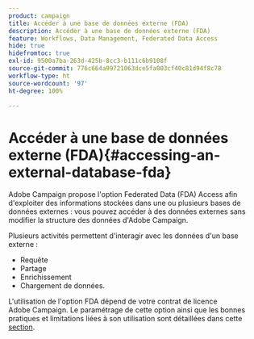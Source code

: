 ```yaml
---
product: campaign
title: Accéder à une base de données externe (FDA)
description: Accéder à une base de données externe (FDA)
feature: Workflows, Data Management, Federated Data Access
hide: true
hidefromtoc: true
exl-id: 9500a7ba-263d-425b-8cc3-b111c6b9108f
source-git-commit: 776c664a99721063dce5fa003cf40c81d94f8c78
workflow-type: ht
source-wordcount: '97'
ht-degree: 100%

---
```


# Accéder à une base de données externe (FDA){#accessing-an-external-database-fda}



Adobe Campaign propose l&#39;option Federated Data (FDA) Access afin d&#39;exploiter des informations stockées dans une ou plusieurs bases de données externes : vous pouvez accéder à des données externes sans modifier la structure des données d&#39;Adobe Campaign.

Plusieurs activités permettent d&#39;interagir avec les données d&#39;un base externe :

* Requête
* Partage
* Enrichissement
* Chargement de données.

L&#39;utilisation de l&#39;option FDA dépend de votre contrat de licence Adobe Campaign. Le paramétrage de cette option ainsi que les bonnes pratiques et limitations liées à son utilisation sont détaillées dans cette [section](../../installation/using/about-fda.md).
